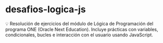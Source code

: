# desafios-logica-js
💡 Resolución de ejercicios del módulo de Lógica de Programación del programa ONE (Oracle Next Education). Incluye prácticas con variables, condicionales, bucles e interacción con el usuario usando JavaScript.
